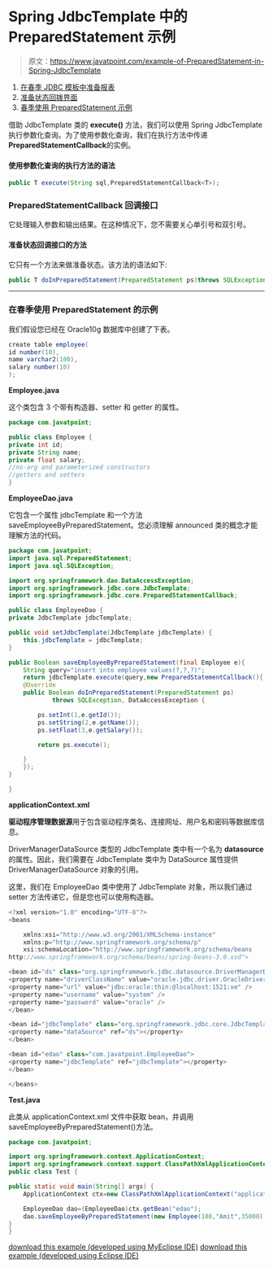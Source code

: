 # Spring JdbcTemplate 中的 PreparedStatement 示例

> 原文：<https://www.javatpoint.com/example-of-PreparedStatement-in-Spring-JdbcTemplate>

1.  [在春季 JDBC 模板中准备报表](#)
2.  [准备状态回拨界面](#)
3.  [春季使用 PreparedStatement 示例](#)

借助 JdbcTemplate 类的 **execute()** 方法，我们可以使用 Spring JdbcTemplate 执行参数化查询。为了使用参数化查询，我们在执行方法中传递**PreparedStatementCallback**的实例。

#### 使用参数化查询的执行方法的语法

```java
public T execute(String sql,PreparedStatementCallback<T>);

```

### PreparedStatementCallback 回调接口

它处理输入参数和输出结果。在这种情况下，您不需要关心单引号和双引号。

#### 准备状态回调接口的方法

它只有一个方法来做准备状态。该方法的语法如下:

```java
public T doInPreparedStatement(PreparedStatement ps)throws SQLException, DataAccessException

```

* * *

### 在春季使用 PreparedStatement 的示例

我们假设您已经在 Oracle10g 数据库中创建了下表。

```java
create table employee(
id number(10),
name varchar2(100),
salary number(10)
);

```

**Employee.java**

这个类包含 3 个带有构造器、setter 和 getter 的属性。

```java
package com.javatpoint;

public class Employee {
private int id;
private String name;
private float salary;
//no-arg and parameterized constructors
//getters and setters
}

```

**EmployeeDao.java**

它包含一个属性 jdbcTemplate 和一个方法 saveEmployeeByPreparedStatement。您必须理解 announced 类的概念才能理解方法的代码。

```java
package com.javatpoint;
import java.sql.PreparedStatement;
import java.sql.SQLException;

import org.springframework.dao.DataAccessException;
import org.springframework.jdbc.core.JdbcTemplate;
import org.springframework.jdbc.core.PreparedStatementCallback;

public class EmployeeDao {
private JdbcTemplate jdbcTemplate;

public void setJdbcTemplate(JdbcTemplate jdbcTemplate) {
	this.jdbcTemplate = jdbcTemplate;
}

public Boolean saveEmployeeByPreparedStatement(final Employee e){
	String query="insert into employee values(?,?,?)";
	return jdbcTemplate.execute(query,new PreparedStatementCallback(){
	@Override
	public Boolean doInPreparedStatement(PreparedStatement ps)
			throws SQLException, DataAccessException {

		ps.setInt(1,e.getId());
		ps.setString(2,e.getName());
		ps.setFloat(3,e.getSalary());

		return ps.execute();

	}
	});
}

} 
```

**applicationContext.xml**

**驱动程序管理数据源**用于包含驱动程序类名、连接网址、用户名和密码等数据库信息。

DriverManagerDataSource 类型的 JdbcTemplate 类中有一个名为 **datasource** 的属性。因此，我们需要在 JdbcTemplate 类中为 DataSource 属性提供 DriverManagerDataSource 对象的引用。

这里，我们在 EmployeeDao 类中使用了 JdbcTemplate 对象，所以我们通过 setter 方法传递它，但是您也可以使用构造器。

```java
<?xml version="1.0" encoding="UTF-8"?>
<beans

	xmlns:xsi="http://www.w3.org/2001/XMLSchema-instance"
	xmlns:p="http://www.springframework.org/schema/p"
	xsi:schemaLocation="http://www.springframework.org/schema/beans 
http://www.springframework.org/schema/beans/spring-beans-3.0.xsd">

<bean id="ds" class="org.springframework.jdbc.datasource.DriverManagerDataSource">
<property name="driverClassName" value="oracle.jdbc.driver.OracleDriver" />
<property name="url" value="jdbc:oracle:thin:@localhost:1521:xe" />
<property name="username" value="system" />
<property name="password" value="oracle" />
</bean>

<bean id="jdbcTemplate" class="org.springframework.jdbc.core.JdbcTemplate">
<property name="dataSource" ref="ds"></property>
</bean>

<bean id="edao" class="com.javatpoint.EmployeeDao">
<property name="jdbcTemplate" ref="jdbcTemplate"></property>
</bean>

</beans>

```

**Test.java**

此类从 applicationContext.xml 文件中获取 bean，并调用 saveEmployeeByPreparedStatement()方法。

```java
package com.javatpoint;

import org.springframework.context.ApplicationContext;
import org.springframework.context.support.ClassPathXmlApplicationContext;
public class Test {

public static void main(String[] args) {
	ApplicationContext ctx=new ClassPathXmlApplicationContext("applicationContext.xml");

	EmployeeDao dao=(EmployeeDao)ctx.getBean("edao");
	dao.saveEmployeeByPreparedStatement(new Employee(108,"Amit",35000));
}
}

```

[download this example (developed using MyEclipse IDE)](https://static.javatpoint.com/src/sp/jdbc2.zip)
[download this example (developed using Eclipse IDE)](https://static.javatpoint.com/src/sp/eclipse/jdbc2.zip)